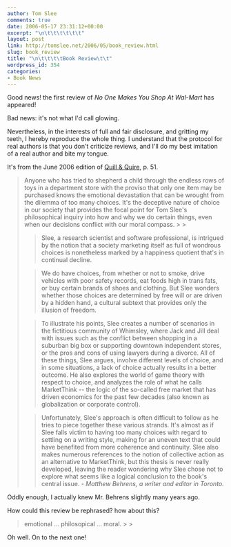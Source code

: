 ```yaml
---
author: Tom Slee
comments: true
date: 2006-05-17 23:31:12+00:00
excerpt: "\n\t\t\t\t\t\t"
layout: post
link: http://tomslee.net/2006/05/book_review.html
slug: book_review
title: "\n\t\t\t\tBook Review\t\t"
wordpress_id: 354
categories:
- Book News
---
```



				

Good news! the first review of _No One Makes You Shop At Wal-Mart_ has appeared!




Bad news: it's not what I'd call glowing. 




Nevertheless, in the interests of full and fair disclosure, and gritting my teeth, I hereby reproduce the whole thing. I understand that the protocol for real authors is that you don't criticize reviews, and I'll do my best imitation of a real author and bite my tongue.




It's from the June 2006 edition of [Quill & Quire](http://www.quillandquire.com/), p. 51.

<blockquote>Anyone who has tried to shepherd a child through the endless rows of toys in a department store with the proviso that only one item may be purchased knows the emotional devastation that can be wrought from the dilemma of too many choices. It's the deceptive nature of choice in our society that provides the focal point for Tom Slee's philosophical inquiry into how and why we do certain things, even when our decisions conflict with our moral compass.
> 
> 

> 
> Slee, a research scientist and software professional, is intrigued by the notion that a society marketing itself as full of wondrous choices is nonetheless marked by a happiness quotient that's in continual decline. 
> 
> 

> 
> We do have choices, from whether or not to smoke, drive vehicles with poor safety records, eat foods high in trans fats, or buy certain brands of shoes and clothing. But Slee wonders whether those choices are determined by free will or are driven by a hidden hand, a cultural subtext that provides only the illusion of freedom.
> 
> 

> 
> To illustrate his points, Slee creates a number of scenarios in the fictitious community of Whimsley, where Jack and Jill deal with issues such as the conflict between shopping in a suburban big box or supporting downtown independent stores, or the pros and cons of using lawyers during a divorce. All of these things, Slee argues, involve different levels of choice, and in some situations, a lack of choice actually results in a better outcome. He also explores the world of game theory with respect to choice, and analyzes the role of what he calls MarketThink -- the logic of the so-called free market that has driven economics for the past few decades (also known as globalization or corporate control).
> 
> 

> 
> Unfortunately, Slee's approach is often difficult to follow as he tries to piece together these various strands. It's almost as if Slee falls victim to having too many choices with regard to settling on a writing style, making for an uneven text that could have benefited from more coherence and continuity. Slee also makes numerous references to the notion of collective action as an alternative to MarketThink, but this thesis is never really developed, leaving the reader wondering why Slee chose not to explore what seems like a logical conclusion to the book's central issue. - _Matthew Behrens, a writer and editor in Toronto._
> 
> </blockquote>

Oddly enough, I actually knew Mr. Behrens slightly many years ago. 




How could this review be rephrased? how about this?

<blockquote>emotional ... philosopical ... moral.
> 
> </blockquote>

Oh well. On to the next one!


		
